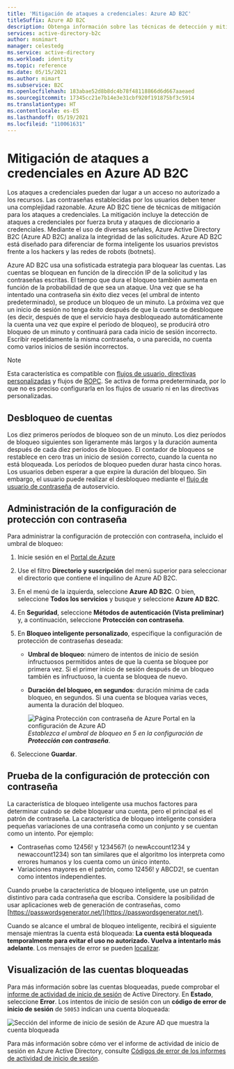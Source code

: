 ```yaml
---
title: 'Mitigación de ataques a credenciales: Azure AD B2C'
titleSuffix: Azure AD B2C
description: Obtenga información sobre las técnicas de detección y mitigación de ataques a credenciales (ataques a contraseña) en Azure Active Directory B2C, incluidas las características de bloqueo de cuentas inteligentes.
services: active-directory-b2c
author: msmimart
manager: celestedg
ms.service: active-directory
ms.workload: identity
ms.topic: reference
ms.date: 05/15/2021
ms.author: mimart
ms.subservice: B2C
ms.openlocfilehash: 183abae52d8b8dc4b78f48118866d6d667aaeaed
ms.sourcegitcommit: 17345cc21e7b14e3e31cbf920f191875bf3c5914
ms.translationtype: HT
ms.contentlocale: es-ES
ms.lasthandoff: 05/19/2021
ms.locfileid: "110061631"
---
```

# <a name="mitigate-credential-attacks-in-azure-ad-b2c"></a>Mitigación de ataques a credenciales en Azure AD B2C

Los ataques a credenciales pueden dar lugar a un acceso no autorizado a los recursos. Las contraseñas establecidas por los usuarios deben tener una complejidad razonable. Azure AD B2C tiene de técnicas de mitigación para los ataques a credenciales. La mitigación incluye la detección de ataques a credenciales por fuerza bruta y ataques de diccionario a credenciales. Mediante el uso de diversas señales, Azure Active Directory B2C (Azure AD B2C) analiza la integridad de las solicitudes. Azure AD B2C está diseñado para diferenciar de forma inteligente los usuarios previstos frente a los hackers y las redes de robots (botnets).

Azure AD B2C usa una sofisticada estrategia para bloquear las cuentas. Las cuentas se bloquean en función de la dirección IP de la solicitud y las contraseñas escritas. El tiempo que dura el bloqueo también aumenta en función de la probabilidad de que sea un ataque. Una vez que se ha intentado una contraseña sin éxito diez veces (el umbral de intento predeterminado), se produce un bloqueo de un minuto. La próxima vez que un inicio de sesión no tenga éxito después de que la cuenta se desbloquee (es decir, después de que el servicio haya desbloqueado automáticamente la cuenta una vez que expire el período de bloqueo), se producirá otro bloqueo de un minuto y continuará para cada inicio de sesión incorrecto. Escribir repetidamente la misma contraseña, o una parecida, no cuenta como varios inicios de sesión incorrectos.

> [!NOTE]
> Esta característica es compatible con [flujos de usuario, directivas personalizadas](user-flow-overview.md) y flujos de [ROPC](add-ropc-policy.md). Se activa de forma predeterminada, por lo que no es preciso configurarla en los flujos de usuario ni en las directivas personalizadas.

## <a name="unlock-accounts"></a>Desbloqueo de cuentas

Los diez primeros períodos de bloqueo son de un minuto. Los diez períodos de bloqueo siguientes son ligeramente más largos y la duración aumenta después de cada diez períodos de bloqueo. El contador de bloqueos se restablece en cero tras un inicio de sesión correcto, cuando la cuenta no está bloqueada. Los períodos de bloqueo pueden durar hasta cinco horas. Los usuarios deben esperar a que expire la duración del bloqueo. Sin embargo, el usuario puede realizar el desbloqueo mediante el [flujo de usuario de contraseña](add-password-reset-policy.md) de autoservicio.

## <a name="manage-password-protection-settings"></a>Administración de la configuración de protección con contraseña

Para administrar la configuración de protección con contraseña, incluido el umbral de bloqueo:

1. Inicie sesión en el [Portal de Azure](https://portal.azure.com)
1. Use el filtro **Directorio y suscripción** del menú superior para seleccionar el directorio que contiene el inquilino de Azure AD B2C.
1. En el menú de la izquierda, seleccione **Azure AD B2C**. O bien, seleccione **Todos los servicios** y busque y seleccione **Azure AD B2C**.
1. En **Seguridad**, seleccione **Métodos de autenticación (Vista preliminar)** y, a continuación, seleccione **Protección con contraseña**.
1. En **Bloqueo inteligente personalizado**, especifique la configuración de protección de contraseñas deseada:

   - **Umbral de bloqueo**: número de intentos de inicio de sesión infructuosos permitidos antes de que la cuenta se bloquee por primera vez. Si el primer inicio de sesión después de un bloqueo también es infructuoso, la cuenta se bloquea de nuevo.
   - **Duración del bloqueo, en segundos**: duración mínima de cada bloqueo, en segundos. Si una cuenta se bloquea varias veces, aumenta la duración del bloqueo.

       ![Página Protección con contraseña de Azure Portal en la configuración de Azure AD](./media/threat-management/portal-02-password-protection.png)
    <br />*Establezca el umbral de bloqueo en 5 en la configuración de **Protección con contraseña***.

1. Seleccione **Guardar**.

## <a name="testing-the-password-protection-settings"></a>Prueba de la configuración de protección con contraseña

La característica de bloqueo inteligente usa muchos factores para determinar cuándo se debe bloquear una cuenta, pero el principal es el patrón de contraseña. La característica de bloqueo inteligente considera pequeñas variaciones de una contraseña como un conjunto y se cuentan como un intento. Por ejemplo:

- Contraseñas como 12456! y 1234567! (o newAccount1234 y newaccount1234) son tan similares que el algoritmo los interpreta como errores humanos y los cuenta como un único intento.
- Variaciones mayores en el patrón, como 12456! y ABCD2!, se cuentan como intentos independientes.

Cuando pruebe la característica de bloqueo inteligente, use un patrón distintivo para cada contraseña que escriba. Considere la posibilidad de usar aplicaciones web de generación de contraseñas, como [https://passwordsgenerator.net/](https://passwordsgenerator.net/).

Cuando se alcance el umbral de bloqueo inteligente, recibirá el siguiente mensaje mientras la cuenta está bloqueada: **La cuenta está bloqueada temporalmente para evitar el uso no autorizado. Vuelva a intentarlo más adelante**. Los mensajes de error se pueden [localizar](localization-string-ids.md#sign-up-or-sign-in-error-messages).

## <a name="viewing-locked-out-accounts"></a>Visualización de las cuentas bloqueadas

Para más información sobre las cuentas bloqueadas, puede comprobar el [informe de actividad de inicio de sesión](../active-directory/reports-monitoring/concept-sign-ins.md) de Active Directory. En **Estado**, seleccione **Error**. Los intentos de inicio de sesión con un **código de error de inicio de sesión** de `50053` indican una cuenta bloqueada:

![Sección del informe de inicio de sesión de Azure AD que muestra la cuenta bloqueada](./media/threat-management/portal-01-locked-account.png)

Para más información sobre cómo ver el informe de actividad de inicio de sesión en Azure Active Directory, consulte [Códigos de error de los informes de actividad de inicio de sesión](../active-directory/reports-monitoring/concept-sign-ins.md).

